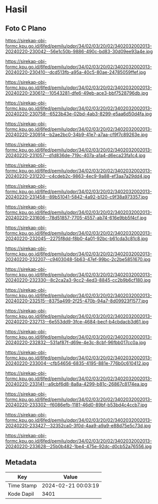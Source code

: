 # Hasil

## Foto C Plano

https://sirekap-obj-formc.kpu.go.id/6fed/pemilu/pdpr/34/02/03/20/02/3402032002013-20240220-230042--56e1c50b-9886-490c-bd83-30d09ee93a4e.jpg

https://sirekap-obj-formc.kpu.go.id/6fed/pemilu/pdpr/34/02/03/20/02/3402032002013-20240220-230410--dcd513fb-a95a-40c5-80ae-24785059ffef.jpg

https://sirekap-obj-formc.kpu.go.id/6fed/pemilu/pdpr/34/02/03/20/02/3402032002013-20240220-230612--10543281-dfe6-49eb-ace3-bbf7528796db.jpg

https://sirekap-obj-formc.kpu.go.id/6fed/pemilu/pdpr/34/02/03/20/02/3402032002013-20240220-230758--6523b43e-02bd-4ab3-8299-e5aa6d50d4fa.jpg

https://sirekap-obj-formc.kpu.go.id/6fed/pemilu/pdpr/34/02/03/20/02/3402032002013-20240220-230914--b2ae2bc0-34b9-41e7-a7aa-cf9f7c89263e.jpg

https://sirekap-obj-formc.kpu.go.id/6fed/pemilu/pdpr/34/02/03/20/02/3402032002013-20240220-231057--d1d836de-719c-407a-a1a4-d6eca23fa1c4.jpg

https://sirekap-obj-formc.kpu.go.id/6fed/pemilu/pdpr/34/02/03/20/02/3402032002013-20240220-231220--c4cdeb2c-9863-4ec9-9a88-ef3aa7a29dd4.jpg

https://sirekap-obj-formc.kpu.go.id/6fed/pemilu/pdpr/34/02/03/20/02/3402032002013-20240220-231458--89b51041-5842-4a92-b120-c9f38a973357.jpg

https://sirekap-obj-formc.kpu.go.id/6fed/pemilu/pdpr/34/02/03/20/02/3402032002013-20240220-231606--78d51857-7705-4557-ab74-616e9bb5f4cf.jpg

https://sirekap-obj-formc.kpu.go.id/6fed/pemilu/pdpr/34/02/03/20/02/3402032002013-20240220-232045--2275f8dd-f8b0-4a01-92bc-b61cda3c81c8.jpg

https://sirekap-obj-formc.kpu.go.id/6fed/pemilu/pdpr/34/02/03/20/02/3402032002013-20240220-232207--c9403048-5b63-47ef-99bc-2c2be5851670.jpg

https://sirekap-obj-formc.kpu.go.id/6fed/pemilu/pdpr/34/02/03/20/02/3402032002013-20240220-232330--8c2ca2a3-9cc2-4ed3-8845-cc2b9b6cf180.jpg

https://sirekap-obj-formc.kpu.go.id/6fed/pemilu/pdpr/34/02/03/20/02/3402032002013-20240220-232515--8375a499-2f25-470b-94a7-8d09923f1577.jpg

https://sirekap-obj-formc.kpu.go.id/6fed/pemilu/pdpr/34/02/03/20/02/3402032002013-20240220-232713--6e553dd9-3fce-4684-becf-b4cbdacb3d61.jpg

https://sirekap-obj-formc.kpu.go.id/6fed/pemilu/pdpr/34/02/03/20/02/3402032002013-20240220-232832--531af87f-d69e-4e3c-8cbf-96fbb017cc0a.jpg

https://sirekap-obj-formc.kpu.go.id/6fed/pemilu/pdpr/34/02/03/20/02/3402032002013-20240220-233004--cfb54656-6835-4195-881e-776b0c610412.jpg

https://sirekap-obj-formc.kpu.go.id/6fed/pemilu/pdpr/34/02/03/20/02/3402032002013-20240220-233141--a9cbf6d8-8a8a-4299-b81c-26867c8174ea.jpg

https://sirekap-obj-formc.kpu.go.id/6fed/pemilu/pdpr/34/02/03/20/02/3402032002013-20240220-233302--f6086efb-1181-46d0-89bf-b53bd4c4ccb7.jpg

https://sirekap-obj-formc.kpu.go.id/6fed/pemilu/pdpr/34/02/03/20/02/3402032002013-20240220-233427--32352ca0-3f0d-4aa9-a9a9-e88d75e5c73d.jpg

https://sirekap-obj-formc.kpu.go.id/6fed/pemilu/pdpr/34/02/03/20/02/3402032002013-20240220-233628--25b0b482-1be4-475e-92dc-d0cb52a76556.jpg


## Metadata

| Key        | Value               |
| ---------- | ------------------- |
| Time Stamp | 2024-02-21 00:03:19 |
| Kode Dapil | 3401                |



